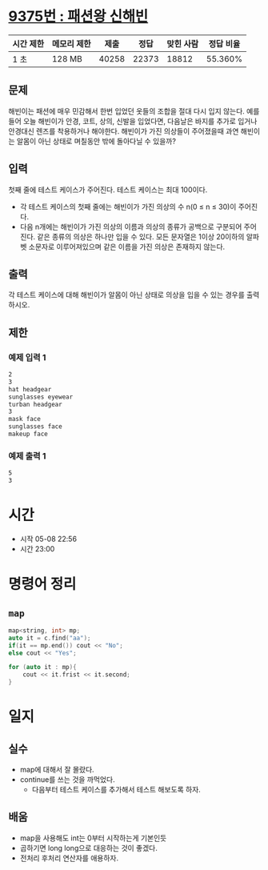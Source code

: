 [9375번 : 패션왕 신해빈](https://www.acmicpc.net/problem/9375)
=======================================================

| 시간 제한 | 메모리 제한 | 제출 | 정답 | 맞힌 사람 | 정답 비율 |
| --- | --- | --- | --- | --- | --- |
| 1 초 | 128 MB | 40258 | 22373 | 18812 | 55.360% |


문제
--
해빈이는 패션에 매우 민감해서 한번 입었던 옷들의 조합을 절대 다시 입지 않는다. 예를 들어 오늘 해빈이가 안경, 코트, 상의, 신발을 입었다면, 다음날은 바지를 추가로 입거나 안경대신 렌즈를 착용하거나 해야한다. 해빈이가 가진 의상들이 주어졌을때 과연 해빈이는 알몸이 아닌 상태로 며칠동안 밖에 돌아다닐 수 있을까?


입력
--
첫째 줄에 테스트 케이스가 주어진다. 테스트 케이스는 최대 100이다.
* 각 테스트 케이스의 첫째 줄에는 해빈이가 가진 의상의 수 n(0 ≤ n ≤ 30)이 주어진다.
* 다음 n개에는 해빈이가 가진 의상의 이름과 의상의 종류가 공백으로 구분되어 주어진다. 같은 종류의 의상은 하나만 입을 수 있다.
모든 문자열은 1이상 20이하의 알파벳 소문자로 이루어져있으며 같은 이름을 가진 의상은 존재하지 않는다.


출력
--
각 테스트 케이스에 대해 해빈이가 알몸이 아닌 상태로 의상을 입을 수 있는 경우를 출력하시오.


제한
--


### 예제 입력 1
```css
2
3
hat headgear
sunglasses eyewear
turban headgear
3
mask face
sunglasses face
makeup face
```


### 예제 출력 1
```css
5
3
```

# 시간
- 시작 05-08 22:56
- 시간 23:00

# 명령어 정리
## `map`
```cpp
map<string, int> mp;
auto it = c.find("aa");
if(it == mp.end()) cout << "No";
else cout << "Yes";

for (auto it : mp){
    cout << it.frist << it.second;
}
```

# 일지
## 실수
- map에 대해서 잘 몰랐다.
- continue를 쓰는 것을 까먹었다.
  - 다음부터 테스트 케이스를 추가해서 테스트 해보도록 하자.

## 배움
- map을 사용해도 int는 0부터 시작하는게 기본인듯
- 곱하기면 long long으로 대응하는 것이 좋겠다.
- 전처리 후처리 연산자를 애용하자.

